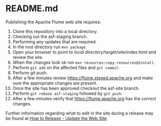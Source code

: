 # README.md

Publishing the Apache Flume web site requires:

1. Clone this repository into a local directory.
2. Checking out the asf-staging branch.
3. Performing any updates that are required.
4. In the root directory run `mvn package`.
5. Open your browser to point to *local directory*/target/site/index.html and review the site.
6. When the changes look ok run `mvn resources:copy-resources@install`.
7. Perform `git add` on the affected files and `git commit`.
8. Perform git push.
9. After a few minutes review https://flume.staged.apache.org and make sure the appropriate changes are present.
10. Once the site has been approved checkout the asf-site branch. 
11. Perform `git rebase asf-staging` followed by `git push`.
12. After a few minutes verify that https://flume.apache.org has the correct changes.

Further information regarding what to edit in the site during a release may be found at 
[How to Release - Update the Web Site](https://cwiki.apache.org/confluence/display/FLUME/How+to+Release#HowtoRelease-Updatethewebsite).
